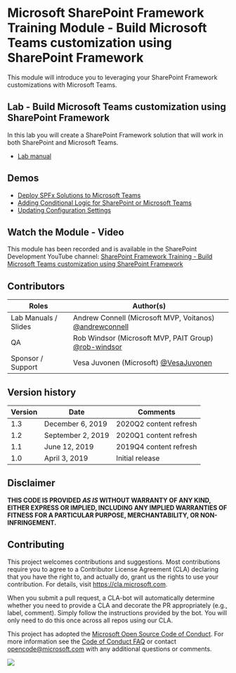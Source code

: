 # Microsoft SharePoint Framework Training Module - Build Microsoft Teams customization using SharePoint Framework

This module will introduce you to leveraging your SharePoint Framework customizations with Microsoft Teams.

## Lab - Build Microsoft Teams customization using SharePoint Framework

In this lab you will create a SharePoint Framework solution that will work in both SharePoint and Microsoft Teams.

- [Lab manual](./Lab.md)

## Demos

- [Deploy SPFx Solutions to Microsoft Teams](./Demos/01-spfxteams)
- [Adding Conditional Logic for SharePoint or Microsoft Teams](./Demos/02-spfxteams)
- [Updating Configuration Settings](./Demos/03-spfxteams)

## Watch the Module - Video

This module has been recorded and is available in the SharePoint Development YouTube channel: [SharePoint Framework Training - Build Microsoft Teams customization using SharePoint Framework](https://www.youtube.com/watch?v=Yfs3-qawJfA&list=PLR9nK3mnD-OV-RPXQ3Lco845qoEy7VJoc)

## Contributors

|        Roles         |                                       Author(s)                                       |
| -------------------- | ------------------------------------------------------------------------------------- |
| Lab Manuals / Slides | Andrew Connell (Microsoft MVP, Voitanos) [@andrewconnell](//github.com/andrewconnell) |
| QA                   | Rob Windsor (Microsoft MVP, PAIT Group) [@rob-windsor](//github.com/rob-windsor)      |
| Sponsor / Support    | Vesa Juvonen (Microsoft) [@VesaJuvonen](//github.com/VesaJuvonen)                     |

## Version history

| Version |       Date        |        Comments        |
| ------- | ----------------- | ---------------------- |
| 1.3     | December 6, 2019  | 2020Q2 content refresh |
| 1.2     | September 2, 2019 | 2020Q1 content refresh |
| 1.1     | June 12, 2019     | 2019Q4 content refresh |
| 1.0     | April 3, 2019     | Initial release        |

## Disclaimer

**THIS CODE IS PROVIDED _AS IS_ WITHOUT WARRANTY OF ANY KIND, EITHER EXPRESS OR IMPLIED, INCLUDING ANY IMPLIED WARRANTIES OF FITNESS FOR A PARTICULAR PURPOSE, MERCHANTABILITY, OR NON-INFRINGEMENT.**

## Contributing

This project welcomes contributions and suggestions. Most contributions require you to agree to a
Contributor License Agreement (CLA) declaring that you have the right to, and actually do, grant us
the rights to use your contribution. For details, visit https://cla.microsoft.com.

When you submit a pull request, a CLA-bot will automatically determine whether you need to provide
a CLA and decorate the PR appropriately (e.g., label, comment). Simply follow the instructions
provided by the bot. You will only need to do this once across all repos using our CLA.

This project has adopted the [Microsoft Open Source Code of Conduct](https://opensource.microsoft.com/codeofconduct/).
For more information see the [Code of Conduct FAQ](https://opensource.microsoft.com/codeofconduct/faq/) or
contact [opencode@microsoft.com](mailto:opencode@microsoft.com) with any additional questions or comments.

<img src="https://telemetry.sharepointpnp.com/sp-dev-training-spfx-teams-dev" />
